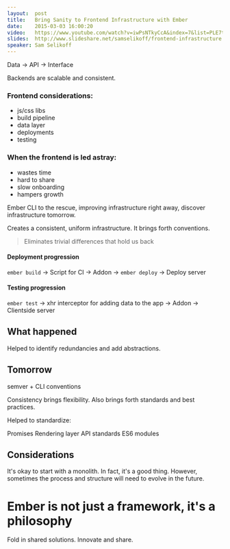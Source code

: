 ```yaml
---
layout:  post
title:   Bring Sanity to Frontend Infrastructure with Ember
date:    2015-03-03 16:00:20
video:   https://www.youtube.com/watch?v=iwPsNTkyCcA&index=7&list=PLE7tQUdRKcyacwiUPs0CjPYt6tJub4xXU
slides:  http://www.slideshare.net/samselikoff/frontend-infrastructure
speaker: Sam Selikoff
---
```


Data -> API -> Interface

Backends are scalable and consistent.

### Frontend considerations:

* js/css libs
* build pipeline
* data layer
* deployments
* testing

### When the frontend is led astray:

* wastes time
* hard to share
* slow onboarding
* hampers growth

Ember CLI to the rescue, improving infrastructure right away, discover
infrastructure tomorrow.

Creates a consistent, uniform infrastructure. It brings forth conventions.

> Eliminates trivial differences that hold us back

#### Deployment progression

`ember build` -> Script for CI -> Addon -> `ember deploy` -> Deploy server

#### Testing progression

`ember test` -> xhr interceptor for adding data to the app -> Addon -> Clientside server

## What happened

Helped to identify redundancies and add abstractions.

## Tomorrow

semver + CLI conventions

Consistency brings flexibility. Also brings forth standards and best practices.

Helped to standardize:

Promises
Rendering layer
API standards
ES6 modules

## Considerations

It's okay to start with a monolith. In fact, it's a good thing. However, sometimes
the process and structure will need to evolve in the future.

# Ember is not just a framework, it's a philosophy

Fold in shared solutions. Innovate and share.
